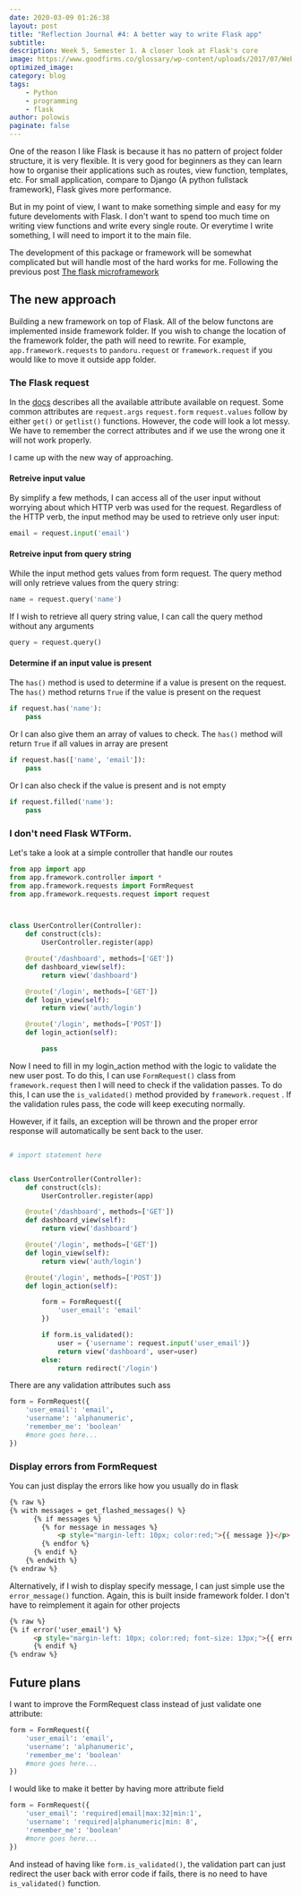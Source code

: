 ```yaml
---
date: 2020-03-09 01:26:38
layout: post
title: "Reflection Journal #4: A better way to write Flask app"
subtitle:
description: Week 5, Semester 1. A closer look at Flask's core
image: https://www.goodfirms.co/glossary/wp-content/uploads/2017/07/Web-Framework.png
optimized_image:
category: blog
tags:
    - Python
    - programming
    - flask
author: polowis
paginate: false
---
```


One of the reason I like Flask is because it has no pattern of project folder structure, it is very flexible. It is very good for beginners as they can learn how to organise their applications such as routes, view function, templates, etc. For small application, compare to Django (A python fullstack framework), Flask gives more performance. 

But in my point of view, I want to make something simple and easy for my future develoments with Flask. I don't want to spend too much time on writing view functions and write every single route. Or everytime I write something, I will need to import it to the main file. 

The development of this package or framework will be somewhat complicated but will handle most of the hard works for me. Following the previous post [The flask microframework](https://polowis.netlify.com/reflection-journal-2-the-flask-microframework/)

## The new approach

Building a new framework on top of Flask. All of the below functons are implemented inside framework folder. If you wish to change the location of the framework folder, the path will need to rewrite. For example, ```app.framework.requests``` to ```pandoru.request``` or ```framework.request``` if you would like to move it outside app folder.

### The Flask request

In the [docs](https://flask.palletsprojects.com/api/#flask.Request) describes all the available attribute available on request. Some common attributes are ```request.args``` ```request.form``` ```request.values``` follow by either ```get()``` or ```getlist()``` functions. However, the code will look a lot messy. We have to remember the correct attributes and if we use the wrong one it will not work properly.

I came up with the new way of approaching. 

#### Retreive input value

By simplify a few methods, I can access all of the user input without worrying about which HTTP verb was used for the request. Regardless of the HTTP verb, the input method may be used to retrieve only user input:

```python
email = request.input('email')
```
#### Retreive input from query string
While the input method gets values from form request. The query method will only retrieve values from the query string:

```python
name = request.query('name')
```

If I wish to retrieve all query string value, I can call the query method without any arguments
```python
query = request.query()
```

#### Determine if an input value is present
The ```has()``` method is used to determine if a value is present on the request. The ```has()``` method returns ```True``` if the value is present on the request

```python
if request.has('name'):
    pass
```
Or I can also give them an array of values to check. The ```has()``` method will return ```True``` if all values in array are present

```python
if request.has(['name', 'email']):
    pass
```

Or I can also check if the value is present and is not empty
```python
if request.filled('name'):
    pass
```

### I don't need Flask WTForm.

Let's take a look at a simple controller that handle our routes

```py
from app import app
from app.framework.controller import *
from app.framework.requests import FormRequest
from app.framework.requests.request import request



class UserController(Controller):
    def construct(cls):
        UserController.register(app)

    @route('/dashboard', methods=['GET'])
    def dashboard_view(self):
        return view('dashboard')

    @route('/login', methods=['GET'])
    def login_view(self):
        return view('auth/login')

    @route('/login', methods=['POST'])
    def login_action(self):

        pass
```

Now I need to fill in my login_action method with the logic to validate the new user post. To do this, I can use ```FormRequest()``` class from ```framework.request``` then I will need to check if the validation passes. To do this, I can use the ```is_validated()``` method provided by ```framework.request``` . If the validation rules pass, the code will keep executing normally. 

However, if it fails, an exception will be thrown and the proper error response will automatically be sent back to the user.

```py

# import statement here


class UserController(Controller):
    def construct(cls):
        UserController.register(app)

    @route('/dashboard', methods=['GET'])
    def dashboard_view(self):
        return view('dashboard')

    @route('/login', methods=['GET'])
    def login_view(self):
        return view('auth/login')

    @route('/login', methods=['POST'])
    def login_action(self):

        form = FormRequest({
            'user_email': 'email'
        })

        if form.is_validated():
            user = {'username': request.input('user_email')}
            return view('dashboard', user=user)
        else:
            return redirect('/login')
```
There are any validation attributes such ass
```py
form = FormRequest({
    'user_email': 'email',
    'username': 'alphanumeric',
    'remember_me': 'boolean'
    #more goes here...
})
```
### Display errors from FormRequest

You can just display the errors like how you usually do in flask
```html
{% raw %}
{% with messages = get_flashed_messages() %}
      {% if messages %}
        {% for message in messages %}
            <p style="margin-left: 10px; color:red;">{{ message }}</p>
        {% endfor %}
      {% endif %}
    {% endwith %}
{% endraw %}
```
Alternatively, if I wish to display specify message, I can just simple use the ``` error_message()``` function. Again, this is built inside framework folder. I don't have to reimplement it again for other projects

```html
{% raw %}
{% if error('user_email') %}
      <p style="margin-left: 10px; color:red; font-size: 13px;">{{ error_message('user_email')}}</p>
      {% endif %}
{% endraw %}
```
## Future plans

I want to improve the FormRequest class instead of just validate one attribute: 

```py
form = FormRequest({
    'user_email': 'email',
    'username': 'alphanumeric',
    'remember_me': 'boolean'
    #more goes here...
})
```

I would like to make it better by having more attribute field
```py
form = FormRequest({
    'user_email': 'required|email|max:32|min:1',
    'username': 'required|alphanumeric|min: 8',
    'remember_me': 'boolean'
    #more goes here...
})
```

And instead of having like ```form.is_validated()```, the validation part can just redirect the user back with error code if fails, there is no need to have ```is_validated()``` function. 